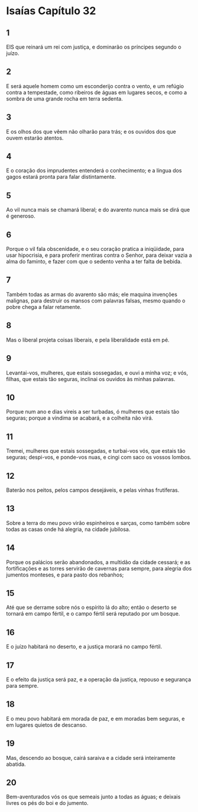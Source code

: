 # Isaías Capítulo 32

## 1
EIS que reinará um rei com justiça, e dominarão os príncipes segundo o juízo.

## 2
E será aquele homem como um esconderijo contra o vento, e um refúgio contra a tempestade, como ribeiros de águas em lugares secos, e como a sombra de uma grande rocha em terra sedenta.

## 3
E os olhos dos que vêem não olharão para trás; e os ouvidos dos que ouvem estarão atentos.

## 4
E o coração dos imprudentes entenderá o conhecimento; e a língua dos gagos estará pronta para falar distintamente.

## 5
Ao vil nunca mais se chamará liberal; e do avarento nunca mais se dirá que é generoso.

## 6
Porque o vil fala obscenidade, e o seu coração pratica a iniqüidade, para usar hipocrisia, e para proferir mentiras contra o Senhor, para deixar vazia a alma do faminto, e fazer com que o sedento venha a ter falta de bebida.

## 7
Também todas as armas do avarento são más; ele maquina invenções malignas, para destruir os mansos com palavras falsas, mesmo quando o pobre chega a falar retamente.

## 8
Mas o liberal projeta coisas liberais, e pela liberalidade está em pé.

## 9
Levantai-vos, mulheres, que estais sossegadas, e ouvi a minha voz; e vós, filhas, que estais tão seguras, inclinai os ouvidos às minhas palavras.

## 10
Porque num ano e dias vireis a ser turbadas, ó mulheres que estais tão seguras; porque a vindima se acabará, e a colheita não virá.

## 11
Tremei, mulheres que estais sossegadas, e turbai-vos vós, que estais tão seguras; despi-vos, e ponde-vos nuas, e cingi com saco os vossos lombos.

## 12
Baterão nos peitos, pelos campos desejáveis, e pelas vinhas frutíferas.

## 13
Sobre a terra do meu povo virão espinheiros e sarças, como também sobre todas as casas onde há alegria, na cidade jubilosa.

## 14
Porque os palácios serão abandonados, a multidão da cidade cessará; e as fortificações e as torres servirão de cavernas para sempre, para alegria dos jumentos monteses, e para pasto dos rebanhos;

## 15
Até que se derrame sobre nós o espírito lá do alto; então o deserto se tornará em campo fértil, e o campo fértil será reputado por um bosque.

## 16
E o juízo habitará no deserto, e a justiça morará no campo fértil.

## 17
E o efeito da justiça será paz, e a operação da justiça, repouso e segurança para sempre.

## 18
E o meu povo habitará em morada de paz, e em moradas bem seguras, e em lugares quietos de descanso.

## 19
Mas, descendo ao bosque, cairá saraiva e a cidade será inteiramente abatida.

## 20
Bem-aventurados vós os que semeais junto a todas as águas; e deixais livres os pés do boi e do jumento.

